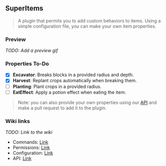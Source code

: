

## SuperItems

> A plugin that permits you to add custom behaviors to items.
> Using a simple configuration file, you can make your own item properties.

### Preview

*TODO: Add a preview gif*


### Properties To-Do
- [x] **Excavator**: Breaks blocks in a provided radius and depth.
- [x] **Harvest**: Replant crops automatically when breaking them.
- [ ] **Planting**: Plant crops in a provided radius.
- [ ] **EatEffect**: Apply a potion effect when eating the item.

> Note: you can also provide your own properties using our [API](https://todo.com)
> and make a pull request to add it to the plugin.

### Wiki links
*TODO: Link to the wiki*
- Commands: [Link](https://todo.com)
- Permissions: [Link](https://todo.com)
- Configuration: [Link](https://todo.com)
- API: [Link](https://todo.com)